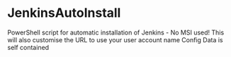 # JenkinsAutoInstall
PowerShell script for automatic installation of Jenkins - No MSI used!
This will also customise the URL to use your user account name 
Config Data is self contained 
